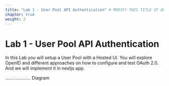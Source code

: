 ```yaml
---
title: "Lab 1 - User Pool API Authentication" # MODIFY THIS TITLE IF APPLICABLE
chapter: true
weight: 2
---
```


# Lab 1 - User Pool API Authentication <!-- MODIFY THIS HEADING -->

In this Lab you will setup a User Pool with a Hosted UI. You will explore OpenID and different approaches on how to configure and test OAuth 2.0. And we will implement it in nextjs app.


.................... Diagram